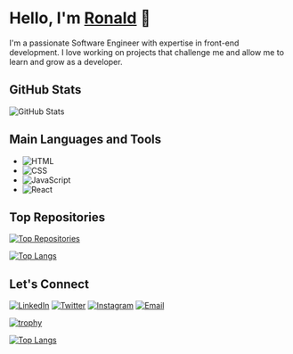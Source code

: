 <!-- Your Name -->
# Hello, I'm [Ronald](https://yourwebsite.com) 👋

<!-- A short introduction about yourself -->
I'm a passionate Software Engineer with expertise in front-end development. I love working on projects that challenge me and allow me to learn and grow as a developer.

<!-- GitHub Stats -->
## GitHub Stats

![GitHub Stats](https://github-readme-stats.vercel.app/api?username=mj-e-boc&show_icons=true&theme=radical)

<!-- Main Languages and Tools -->
## Main Languages and Tools

- ![HTML](https://img.shields.io/badge/-HTML-E34F26?style=flat&logo=html5&logoColor=white)
- ![CSS](https://img.shields.io/badge/-CSS-1572B6?style=flat&logo=css3&logoColor=white)
- ![JavaScript](https://img.shields.io/badge/-JavaScript-F7DF1E?style=flat&logo=javascript&logoColor=black)
- ![React](https://img.shields.io/badge/-React-61DAFB?style=flat&logo=react&logoColor=black)


<!-- Top Repositories -->
## Top Repositories
[![Top Repositories](https://github-readme-stats.vercel.app/api/top-langs/?username=mj-e-boc)](https://github.com/mj-e-boc)

[![Top Langs](https://github-readme-stats.vercel.app/api/top-langs/?username=mj-e-boc)](https://github.com/anuraghazra/github-readme-stats)



<!-- Let's Connect -->
## Let's Connect

[![LinkedIn](https://img.shields.io/badge/-LinkedIn-0077B5?style=flat&logo=linkedin&logoColor=white)](https://www.linkedin.com/in/ronald-mjonono-86365988/)
[![Twitter](https://img.shields.io/badge/-Twitter-1DA1F2?style=flat&logo=twitter&logoColor=white)](https://twitter.com/MjononoRonald)
[![Instagram](https://img.shields.io/badge/-Instagram-E4405F?style=flat&logo=instagram&logoColor=white)](https://www.instagram.com/mj_e_boc/)
[![Email](https://img.shields.io/badge/-Email-D14836?style=flat&logo=gmail&logoColor=white)](mailto:mjononoronald@gmail.com)

<!-- Visitors Counter -->
<!--![Visitors](https://visitor-badge.glitch.me/badge?page_id=mj-e-boc.mj-e-boc)-->

<!-- GitHub Profile Trophy -->
[![trophy](https://github-profile-trophy.vercel.app/?username=mj-e-boc&theme=onedark)](https://github.com/ryo-ma/github-profile-trophy)

<!-- GitHub Extra Pins -->
[![Top Langs](https://github-readme-stats.vercel.app/api/top-langs/?username=mj-e-boc&theme=radical)](https://github.com/mj-e-boc/github-readme-stats)
